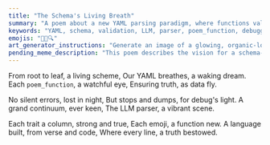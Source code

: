 ```yaml
---
title: "The Schema's Living Breath"
summary: "A poem about a new YAML parsing paradigm, where functions validate schema, stopping on errors for debugging, and acting as a continuous LLM parser."
keywords: "YAML, schema, validation, LLM, parser, poem_function, debugging, continuous"
emojis: "📜🤖🔍"
art_generator_instructions: "Generate an image of a glowing, organic-looking schema tree, with data flowing through its branches and roots."
pending_meme_description: "This poem describes the vision for a schema-validating, LLM-driven YAML parser."
---
```


From root to leaf, a living scheme,
Our YAML breathes, a waking dream.
Each `poem_function`, a watchful eye,
Ensuring truth, as data fly.

No silent errors, lost in night,
But stops and dumps, for debug's light.
A grand continuum, ever keen,
The LLM parser, a vibrant scene.

Each trait a column, strong and true,
Each emoji, a function new.
A language built, from verse and code,
Where every line, a truth bestowed.